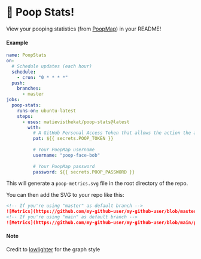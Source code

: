 # :poop: Poop Stats!

View your pooping statistics (from [PoopMap](https://poopmap.net)) in your README!

#### Example
```yaml
name: PoopStats
on:
  # Schedule updates (each hour)
  schedule: 
    - cron: "0 * * * *"
  push: 
    branches: 
      - master
jobs:
  poop-stats:
    runs-on: ubuntu-latest
    steps:
      - uses: matievisthekat/poop-stats@latest
        with:
          # A GitHub Personal Access Token that allows the action the access the current repo
          pat: ${{ secrets.POOP_TOKEN }}
          
          # Your PoopMap username
          username: "poop-face-bob"
          
          # Your PoopMap password
          password: ${{ secrets.POOP_PASSWORD }}
```

This will generate a `poop-metrics.svg` file in the root directory of the repo.

You can then add the SVG to your repo like this:
```md
<!-- If you're using "master" as default branch -->
![Metrics](https://github.com/my-github-user/my-github-user/blob/master/poop-metrics.svg)
<!-- If you're using "main" as default branch -->
![Metrics](https://github.com/my-github-user/my-github-user/blob/main/poop-metrics.svg)
```

#### Note
Credit to [lowlighter](https://github.com/lowlighter) for the graph style
